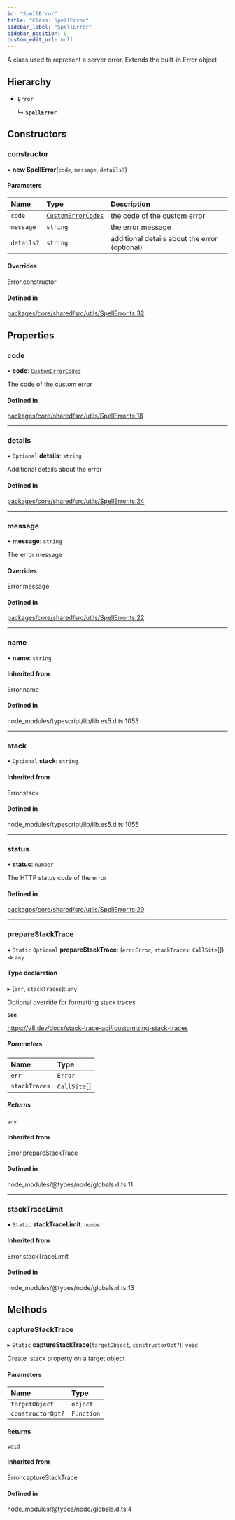```yaml
---
id: "SpellError"
title: "Class: SpellError"
sidebar_label: "SpellError"
sidebar_position: 0
custom_edit_url: null
---
```


A class used to represent a server error. Extends the built-in Error object

## Hierarchy

- `Error`

  ↳ **`SpellError`**

## Constructors

### constructor

• **new SpellError**(`code`, `message`, `details?`)

#### Parameters

| Name | Type | Description |
| :------ | :------ | :------ |
| `code` | [`CustomErrorCodes`](../#customerrorcodes) | the code of the custom error |
| `message` | `string` | the error message |
| `details?` | `string` | additional details about the error (optional) |

#### Overrides

Error.constructor

#### Defined in

[packages/core/shared/src/utils/SpellError.ts:32](https://github.com/Oneirocom/Magick/blob/eb9f05ef/packages/core/shared/src/utils/SpellError.ts#L32)

## Properties

### code

• **code**: [`CustomErrorCodes`](../#customerrorcodes)

The code of the custom error

#### Defined in

[packages/core/shared/src/utils/SpellError.ts:18](https://github.com/Oneirocom/Magick/blob/eb9f05ef/packages/core/shared/src/utils/SpellError.ts#L18)

___

### details

• `Optional` **details**: `string`

Additional details about the error

#### Defined in

[packages/core/shared/src/utils/SpellError.ts:24](https://github.com/Oneirocom/Magick/blob/eb9f05ef/packages/core/shared/src/utils/SpellError.ts#L24)

___

### message

• **message**: `string`

The error message

#### Overrides

Error.message

#### Defined in

[packages/core/shared/src/utils/SpellError.ts:22](https://github.com/Oneirocom/Magick/blob/eb9f05ef/packages/core/shared/src/utils/SpellError.ts#L22)

___

### name

• **name**: `string`

#### Inherited from

Error.name

#### Defined in

node_modules/typescript/lib/lib.es5.d.ts:1053

___

### stack

• `Optional` **stack**: `string`

#### Inherited from

Error.stack

#### Defined in

node_modules/typescript/lib/lib.es5.d.ts:1055

___

### status

• **status**: `number`

The HTTP status code of the error

#### Defined in

[packages/core/shared/src/utils/SpellError.ts:20](https://github.com/Oneirocom/Magick/blob/eb9f05ef/packages/core/shared/src/utils/SpellError.ts#L20)

___

### prepareStackTrace

▪ `Static` `Optional` **prepareStackTrace**: (`err`: `Error`, `stackTraces`: `CallSite`[]) => `any`

#### Type declaration

▸ (`err`, `stackTraces`): `any`

Optional override for formatting stack traces

**`See`**

https://v8.dev/docs/stack-trace-api#customizing-stack-traces

##### Parameters

| Name | Type |
| :------ | :------ |
| `err` | `Error` |
| `stackTraces` | `CallSite`[] |

##### Returns

`any`

#### Inherited from

Error.prepareStackTrace

#### Defined in

node_modules/@types/node/globals.d.ts:11

___

### stackTraceLimit

▪ `Static` **stackTraceLimit**: `number`

#### Inherited from

Error.stackTraceLimit

#### Defined in

node_modules/@types/node/globals.d.ts:13

## Methods

### captureStackTrace

▸ `Static` **captureStackTrace**(`targetObject`, `constructorOpt?`): `void`

Create .stack property on a target object

#### Parameters

| Name | Type |
| :------ | :------ |
| `targetObject` | `object` |
| `constructorOpt?` | `Function` |

#### Returns

`void`

#### Inherited from

Error.captureStackTrace

#### Defined in

node_modules/@types/node/globals.d.ts:4
